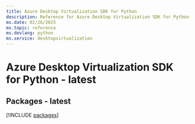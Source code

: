 ```yaml
---
title: Azure Desktop Virtualization SDK for Python
description: Reference for Azure Desktop Virtualization SDK for Python
ms.date: 02/26/2025
ms.topic: reference
ms.devlang: python
ms.service: desktopvirtualization
---
```

# Azure Desktop Virtualization SDK for Python - latest
## Packages - latest
[!INCLUDE [packages](desktop-virtualization-index.md)]